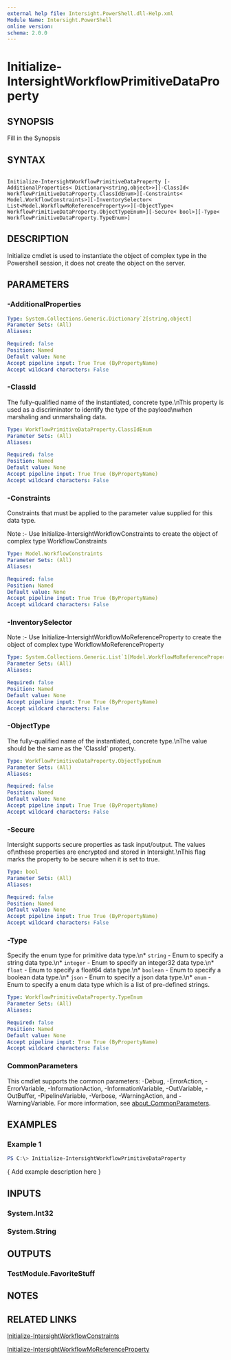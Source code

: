 ```yaml
---
external help file: Intersight.PowerShell.dll-Help.xml
Module Name: Intersight.PowerShell
online version:
schema: 2.0.0
---
```


# Initialize-IntersightWorkflowPrimitiveDataProperty

## SYNOPSIS
Fill in the Synopsis

## SYNTAX

```

Initialize-IntersightWorkflowPrimitiveDataProperty [-AdditionalProperties< Dictionary<string,object>>][-ClassId< WorkflowPrimitiveDataProperty.ClassIdEnum>][-Constraints< Model.WorkflowConstraints>][-InventorySelector< List<Model.WorkflowMoReferenceProperty>>][-ObjectType< WorkflowPrimitiveDataProperty.ObjectTypeEnum>][-Secure< bool>][-Type< WorkflowPrimitiveDataProperty.TypeEnum>]

```

## DESCRIPTION

Initialize cmdlet is used to instantiate the object of complex type in the Powershell session, it does not create the object on the server.

## PARAMETERS

### -AdditionalProperties


```yaml
Type: System.Collections.Generic.Dictionary`2[string,object]
Parameter Sets: (All)
Aliases:

Required: false
Position: Named
Default value: None
Accept pipeline input: True True (ByPropertyName)
Accept wildcard characters: False
```

### -ClassId
The fully-qualified name of the instantiated, concrete type.\nThis property is used as a discriminator to identify the type of the payload\nwhen marshaling and unmarshaling data.

```yaml
Type: WorkflowPrimitiveDataProperty.ClassIdEnum
Parameter Sets: (All)
Aliases:

Required: false
Position: Named
Default value: None
Accept pipeline input: True True (ByPropertyName)
Accept wildcard characters: False
```

### -Constraints
Constraints that must be applied to the parameter value supplied for this data type.

Note :- Use Initialize-IntersightWorkflowConstraints to create the object of complex type WorkflowConstraints

```yaml
Type: Model.WorkflowConstraints
Parameter Sets: (All)
Aliases:

Required: false
Position: Named
Default value: None
Accept pipeline input: True True (ByPropertyName)
Accept wildcard characters: False
```

### -InventorySelector


Note :- Use Initialize-IntersightWorkflowMoReferenceProperty to create the object of complex type WorkflowMoReferenceProperty

```yaml
Type: System.Collections.Generic.List`1[Model.WorkflowMoReferenceProperty]
Parameter Sets: (All)
Aliases:

Required: false
Position: Named
Default value: None
Accept pipeline input: True True (ByPropertyName)
Accept wildcard characters: False
```

### -ObjectType
The fully-qualified name of the instantiated, concrete type.\nThe value should be the same as the &apos;ClassId&apos; property.

```yaml
Type: WorkflowPrimitiveDataProperty.ObjectTypeEnum
Parameter Sets: (All)
Aliases:

Required: false
Position: Named
Default value: None
Accept pipeline input: True True (ByPropertyName)
Accept wildcard characters: False
```

### -Secure
Intersight supports secure properties as task input/output. The values of\nthese properties are encrypted and stored in Intersight.\nThis flag marks the property to be secure when it is set to true.

```yaml
Type: bool
Parameter Sets: (All)
Aliases:

Required: false
Position: Named
Default value: None
Accept pipeline input: True True (ByPropertyName)
Accept wildcard characters: False
```

### -Type
Specify the enum type for primitive data type.\n* `string` - Enum to specify a string data type.\n* `integer` - Enum to specify an integer32 data type.\n* `float` - Enum to specify a float64 data type.\n* `boolean` - Enum to specify a boolean data type.\n* `json` - Enum to specify a json data type.\n* `enum` - Enum to specify a enum data type which is a list of pre-defined strings.

```yaml
Type: WorkflowPrimitiveDataProperty.TypeEnum
Parameter Sets: (All)
Aliases:

Required: false
Position: Named
Default value: None
Accept pipeline input: True True (ByPropertyName)
Accept wildcard characters: False
```


### CommonParameters
This cmdlet supports the common parameters: -Debug, -ErrorAction, -ErrorVariable, -InformationAction, -InformationVariable, -OutVariable, -OutBuffer, -PipelineVariable, -Verbose, -WarningAction, and -WarningVariable. For more information, see [about_CommonParameters](http://go.microsoft.com/fwlink/?LinkID=113216).

## EXAMPLES

### Example 1
```powershell
PS C:\> Initialize-IntersightWorkflowPrimitiveDataProperty
```

{ Add example description here }

## INPUTS

### System.Int32

### System.String

## OUTPUTS

### TestModule.FavoriteStuff

## NOTES

## RELATED LINKS

[Initialize-IntersightWorkflowConstraints](./Initialize-IntersightWorkflowConstraints.md)

[Initialize-IntersightWorkflowMoReferenceProperty](./Initialize-IntersightWorkflowMoReferenceProperty.md)
